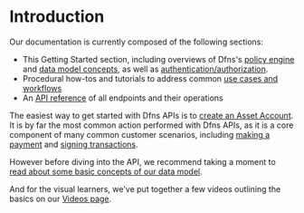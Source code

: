 # Introduction

Our documentation is currently composed of the following sections:

* This Getting Started section, including overviews of Dfns's [policy engine](PolicyEngineIntro.md) and [data model concepts](DataModelConcepts.md), as well as [authentication/authorization](authentication-authorization.md).
* Procedural how-tos and tutorials to address common [use cases and workflows](../use-cases/README.md)
* An [API reference](../api-docs/README.md) of all endpoints and their operations
  

The easiest way to get started with Dfns APIs is to [create an Asset Account](<../use-cases/Asset Accounts/CreateAssetAccount.md>).  It is by far the most common action performed with Dfns APIs, as it is a core component of many common customer scenarios, including [making a payment](../use-cases/Payments/InitiatePayment.md) and [signing transactions](../use-cases/Payments/NoPolicySignatureScenario.md).

However before diving into the API, we recommend taking a moment to [read about some basic concepts of our data model](DataModelConcepts.md).

And for the visual learners, we've put together a few videos outlining the basics on our [Videos page](Videos.md).

<!--- You can explore the API reference documentation, or dive into one of our procedural guides to help you perform a task or address a use case. --->
 
<!--  -->
